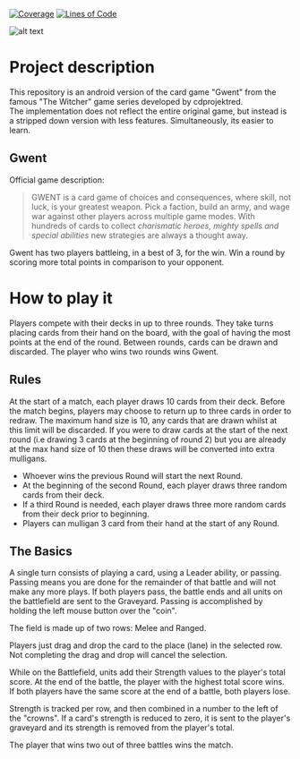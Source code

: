 [![Coverage](https://sonarcloud.io/api/project_badges/measure?project=SE2-Gwent-SS23_Gwent&metric=coverage)](https://sonarcloud.io/summary/new_code?id=SE2-Gwent-SS23_Gwent)
[![Lines of Code](https://sonarcloud.io/api/project_badges/measure?project=SE2-Gwent-SS23_Gwent&metric=ncloc)](https://sonarcloud.io/summary/new_code?id=SE2-Gwent-SS23_Gwent)


![alt text](https://www.playgwent.com/build/img/thumbnail/social-en-314a4fd2.jpg?raw=true)

# Project description
This repository is an android version of the card game "Gwent" from the famous "The Witcher" game series developed by cdprojektred.  
The implementation does not reflect the entire original game, but instead is a stripped down version with less features. Simultaneously, its easier to learn.

## Gwent  
Official game description:
 > GWENT is a card game of choices and consequences, where skill, not luck, is your greatest weapon. Pick a faction, build an army, and wage war against other players across multiple game modes. With hundreds of cards to collect _charismatic heroes, mighty spells and special abilities_ new strategies are always a thought away.
 
Gwent has two players battleing, in a best of 3, for the win. Win a round by scoring more total points in comparison to your opponent.

# How to play it

Players compete with their decks in up to three rounds. They take turns placing cards from their hand on the board, with the goal of having the most points at the end of the round. Between rounds, cards can be drawn and discarded. The player who wins two rounds wins Gwent.

## Rules
At the start of a match, each player draws 10 cards from their deck. Before the match begins, players may choose to return up to three cards in order to redraw. 
The maximum hand size is 10, any cards that are drawn whilst at this limit will be discarded. If you were to draw cards at the start of the next round (i.e drawing 3 cards at the beginning of round 2) but you are already at the max hand size of 10 then these draws will be converted into extra mulligans.
- Whoever wins the previous Round will start the next Round.
- At the beginning of the second Round, each player draws three random cards from their deck.
- If a third Round is needed, each player draws three more random cards from their deck prior to beginning.
- Players can mulligan 3 card from their hand at the start of any Round.

## The Basics
A single turn consists of playing a card, using a Leader ability, or passing. 
Passing means you are done for the remainder of that battle and will not make any more plays. 
If both players pass, the battle ends and all units on the battlefield are sent to the Graveyard.
Passing is accomplished by holding the left mouse button over the "coin".

The field is made up of two rows: Melee and Ranged.

Players just drag and drop the card to the place (lane) in the selected row. Not completing the drag and drop will cancel the selection.

While on the Battlefield, units add their Strength values to the player's total score. At the end of the battle, the player with the highest total score wins. If both players have the same score at the end of a battle, both players lose.

Strength is tracked per row, and then combined in a number to the left of the "crowns".
If a card's strength is reduced to zero, it is sent to the player's graveyard and its strength is removed from the player's total.

The player that wins two out of three battles wins the match.
